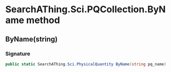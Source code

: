 # SearchAThing.Sci.PQCollection.ByName method
## ByName(string)
### Signature
```csharp
public static SearchAThing.Sci.PhysicalQuantity ByName(string pq_name)
```
